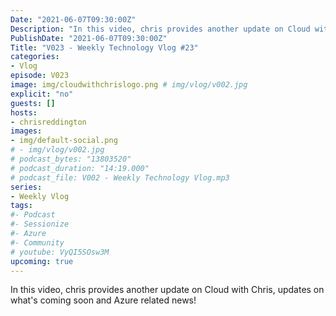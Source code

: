 ```yaml
---
Date: "2021-06-07T09:30:00Z"
Description: "In this video, chris provides another update on Cloud with Chris, updates on what's coming soon and Azure related news!"
PublishDate: "2021-06-07T09:30:00Z"
Title: "V023 - Weekly Technology Vlog #23"
categories:
- Vlog
episode: V023
image: img/cloudwithchrislogo.png # img/vlog/v002.jpg
explicit: "no"
guests: []
hosts:
- chrisreddington
images:
- img/default-social.png
# - img/vlog/v002.jpg
# podcast_bytes: "13803520"
# podcast_duration: "14:19.000"
# podcast_file: V002 - Weekly Technology Vlog.mp3
series:
- Weekly Vlog
tags:
#- Podcast
#- Sessionize
#- Azure
#- Community
# youtube: VyQI5SOsw3M
upcoming: true
---
```

In this video, chris provides another update on Cloud with Chris, updates on what's coming soon and Azure related news!